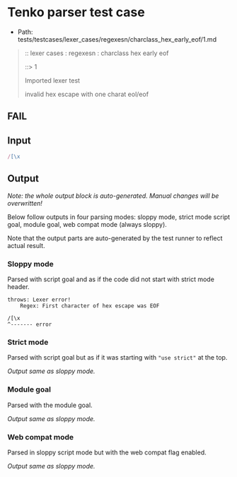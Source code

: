 # Tenko parser test case

- Path: tests/testcases/lexer_cases/regexesn/charclass_hex_early_eof/1.md

> :: lexer cases : regexesn : charclass hex early eof
>
> ::> 1
>
> Imported lexer test
>
> invalid hex escape with one charat eol/eof

## FAIL

## Input

`````js
/[\x
`````

## Output

_Note: the whole output block is auto-generated. Manual changes will be overwritten!_

Below follow outputs in four parsing modes: sloppy mode, strict mode script goal, module goal, web compat mode (always sloppy).

Note that the output parts are auto-generated by the test runner to reflect actual result.

### Sloppy mode

Parsed with script goal and as if the code did not start with strict mode header.

`````
throws: Lexer error!
    Regex: First character of hex escape was EOF

/[\x
^------- error
`````

### Strict mode

Parsed with script goal but as if it was starting with `"use strict"` at the top.

_Output same as sloppy mode._

### Module goal

Parsed with the module goal.

_Output same as sloppy mode._

### Web compat mode

Parsed in sloppy script mode but with the web compat flag enabled.

_Output same as sloppy mode._
